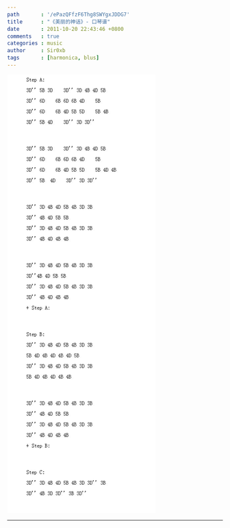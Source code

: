 ```yaml
---
path       : '/ePazQFfzF6Thg8SWYgxJDDG7'
title      : "《美丽的神话》- 口琴谱"
date       : 2011-10-20 22:43:46 +0800
comments   : true
categories : music
author     : Sir0xb
tags       : [harmonica, blus]
---
```


<img src="/images/2011/2011-10-20-224346.jpg" alt="美丽的神话" />

***
